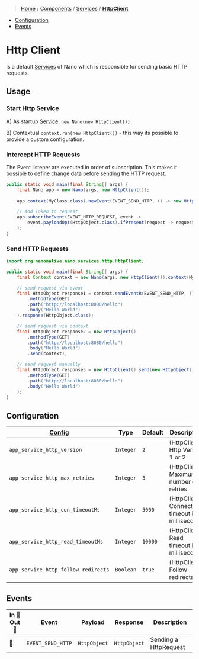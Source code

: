 > [Home](../../../README.md)
> / [Components](../../../README.md#-components)
> / [Services](../../services/README.md)
> / [**HttpClient**](README.md)

* [Configuration](#configuration)
* [Events](#events)

# Http Client

Is a default [Services](../../services/README.md) of Nano which is responsible for sending basic HTTP requests.

## Usage

### Start Http Service

A) As startup [Service](../../services/README.md): `new Nano(new HttpClient())`

B) Contextual `context.run(new HttpClient())` - this way its possible to provide a custom configuration.

### Intercept HTTP Requests

The Event listener are executed in order of subscription.
This makes it possible to define change data before sending the HTTP request.

```java
public static void main(final String[] args) {
    final Nano app = new Nano(args, new HttpClient());
    
    app.context(MyClass.class).newEvent(EVENT_SEND_HTTP, () -> new Httpobject().methodType(GET).path("http://localhost:8080/hello").body("Hello World")).send();

    // Add Token to request
    app.subscribeEvent(EVENT_HTTP_REQUEST, event -> 
        event.payloadOpt(HttpObject.class).ifPresent(request -> request.header("Authorization", "myCustomToken"))
    );
}
```

### Send HTTP Requests

```java
import org.nanonative.nano.services.http.HttpClient;

public static void main(final String[] args) {
    final Context context = new Nano(args, new HttpClient()).context(MyClass.class);

    // send request via event
    final HttpObject response1 = context.sendEventR(EVENT_SEND_HTTP, () -> new HttpObject()
        .methodType(GET)
        .path("http://localhost:8080/hello")
        .body("Hello World")
    ).response(HttpObject.class);

    // send request via context
    final HttpObject response2 = new HttpObject()
        .methodType(GET)
        .path("http://localhost:8080/hello")
        .body("Hello World")
        .send(context);

    // send request manually
    final HttpObject response3 = new HttpClient().send(new HttpObject()
        .methodType(GET)
        .path("http://localhost:8080/hello")
        .body("Hello World")
    );
}
```

## Configuration

| [Config](../../context/README.md#configuration) | Type      | Default                       | Description                                         |
|-------------------------------------------------|-----------|-------------------------------|-----------------------------------------------------|
| `app_service_http_version`                      | `Integer` | `2`                           | (HttpClient) Http Version 1 or 2                    |
| `app_service_http_max_retries`                  | `Integer` | `3`                           | (HttpClient) Maximum number of retries              |
| `app_service_http_con_timeoutMs`                | `Integer` | `5000`                        | (HttpClient) Connection timeout in milliseconds     |
| `app_service_http_read_timeoutMs`               | `Integer` | `10000`                       | (HttpClient) Read timeout in milliseconds           |
| `app_service_http_follow_redirects`             | `Boolean` | `true`                        | (HttpClient) Follow redirects                       |

## Events

| In 🔲 <br/> Out 🔳 | [Event](../../events/README.md) | Payload      | Response     | Description           |
|--------------------|---------------------------------|--------------|--------------|-----------------------|
| 🔳                 | `EVENT_SEND_HTTP`               | `HttpObject` | `HttpObject` | Sending a HttpRequest |

